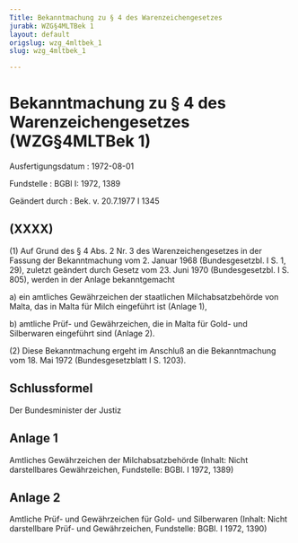 ```yaml
---
Title: Bekanntmachung zu § 4 des Warenzeichengesetzes
jurabk: WZG§4MLTBek 1
layout: default
origslug: wzg_4mltbek_1
slug: wzg_4mltbek_1

---
```


# Bekanntmachung zu § 4 des Warenzeichengesetzes (WZG§4MLTBek 1)

Ausfertigungsdatum
:   1972-08-01

Fundstelle
:   BGBl I: 1972, 1389

Geändert durch
:   Bek. v. 20.7.1977 I 1345

## (XXXX)

(1) Auf Grund des § 4 Abs. 2 Nr. 3 des Warenzeichengesetzes in der
Fassung der Bekanntmachung vom 2. Januar 1968 (Bundesgesetzbl. I S. 1,
29), zuletzt geändert durch Gesetz vom 23. Juni 1970 (Bundesgesetzbl.
I S. 805), werden in der Anlage bekanntgemacht

a)  ein amtliches Gewährzeichen der staatlichen Milchabsatzbehörde von
    Malta, das in Malta für Milch eingeführt ist (Anlage 1),


b)  amtliche Prüf- und Gewährzeichen, die in Malta für Gold- und
    Silberwaren eingeführt sind (Anlage 2).




(2) Diese Bekanntmachung ergeht im Anschluß an die Bekanntmachung vom
18\. Mai 1972 (Bundesgesetzblatt I S. 1203).

## Schlussformel

Der Bundesminister der Justiz

## Anlage 1

Amtliches Gewährzeichen der Milchabsatzbehörde
(Inhalt: Nicht darstellbares Gewährzeichen,
Fundstelle: BGBl. I 1972, 1389)

## Anlage 2

Amtliche Prüf- und Gewährzeichen für Gold- und Silberwaren
(Inhalt: Nicht darstellbare Prüf- und Gewährzeichen,
Fundstelle: BGBl. I 1972, 1390)

